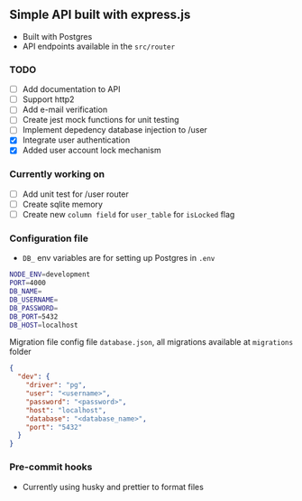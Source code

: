 ## Simple API built with express.js

- Built with Postgres
- API endpoints available in the `src/router`

### TODO

- [ ] Add documentation to API
- [ ] Support http2
- [ ] Add e-mail verification
- [ ] Create jest mock functions for unit testing
- [ ] Implement depedency database injection to /user
- [x] Integrate user authentication
- [x] Added user account lock mechanism

### Currently working on

- [ ] Add unit test for /user router
- [ ] Create sqlite memory
- [ ] Create new `column field` for `user_table` for `isLocked` flag

### Configuration file

- `DB_` env variables are for setting up Postgres in `.env`

```sh
NODE_ENV=development
PORT=4000
DB_NAME=
DB_USERNAME=
DB_PASSWORD=
DB_PORT=5432
DB_HOST=localhost
```

Migration file config file `database.json`, all migrations available at `migrations` folder

```json
{
  "dev": {
    "driver": "pg",
    "user": "<username>",
    "password": "<password>",
    "host": "localhost",
    "database": "<database_name>",
    "port": "5432"
  }
}
```

### Pre-commit hooks

- Currently using husky and prettier to format files
